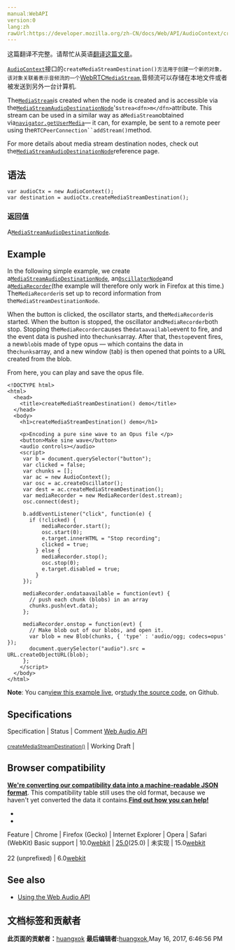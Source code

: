 ```yaml
---
manual:WebAPI
version:0
lang:zh
rawUrl:https://developer.mozilla.org/zh-CN/docs/Web/API/AudioContext/createMediaStreamDestination
---
```




这篇翻译不完整。请帮忙从英语[翻译这篇文章](%22901 "")。






[`AudioContext`](%2544 "AudioContext接口表示由音频模块连接而成的音频处理图，每个模块对应一个AudioNode。AudioContext可以控制它所包含的节点的创建，以及音频处理、解码操作的执行。做任何事情之前都要先创建AudioContext对象，因为一切都发生在这个环境之中。")接口的`createMediaStreamDestination()方法用于创建一个新的对象，该对象关联着表示音频流的一个`[WebRTC](%14668 "")[`MediaStream`](%2894 "MediaStream 接口是一个媒体内容的流.。一个流包含几个轨道，比如视频和音频轨道。"),音频流可以存储在本地文件或者被发送到另外一台计算机.




The[`MediaStream`](%2894 "MediaStream 接口是一个媒体内容的流.。一个流包含几个轨道，比如视频和音频轨道。")is created when the node is created and is accessible via the[`MediaStreamAudioDestinationNode`](%2895 "此页面仍未被本地化, 期待您的翻译!")&#39;s`strea<dfn>m</dfn>`attribute. This stream can be used in a similar way as a`MediaStream`obtained via[`navigator.getUserMedia`](%14971 "Navigator.getUserMedia()方法提醒用户需要使用音频（0或者1）和（0或者1）视频输入设备，比如相机，屏幕共享，或者麦克风。如果用户给予许可，successCallback回调就会被调用，MediaStream对象作为回调函数的参数。如果用户拒绝许可或者没有媒体可用，errorCallback就会被调用，类似的，PermissionDeniedError 或者NotFoundError对象作为它的参数。注意，有可能以上两个回调函数都不被调用，因为不要求用户一定作出选择（允许或者拒绝）。")— it can, for example, be sent to a remote peer using the`RTCPeerConnection``addStream()`method.



For more details about media stream destination nodes, check out the[`MediaStreamAudioDestinationNode`](%2895 "此页面仍未被本地化, 期待您的翻译!")reference page.


## 语法<a name="语法"></a>

```
var audioCtx = new AudioContext();
var destination = audioCtx.createMediaStreamDestination();
```

### 返回值<a name="返回值"></a>


A[`MediaStreamAudioDestinationNode`](%2895 "此页面仍未被本地化, 期待您的翻译!").


## Example<a name="Example"></a>


In the following simple example, we create a[`MediaStreamAudioDestinationNode`](%2895 "此页面仍未被本地化, 期待您的翻译!"), an[`OscillatorNode`](%2975 "OscillatorNode 接口表示一个周期的波形，比如一个正弦波. 它是一个 AudioScheduledSourceNode 音频处理模块， 这个模块会对一个指定频率将创建的给定波产生影响, 一个恒定的音调.")and a[`MediaRecorder`](%2889 "MediaRecorder 是 MediaStream Recording API 提供的用来进行媒体轻松录制的接口, 他需要通过调用 MediaRecorder() 构造方法进行实例化.")(the example will therefore only work in Firefox at this time.) The`MediaRecorder`is set up to record information from the`MediaStreamDestinationNode`.



When the button is clicked, the oscillator starts, and the`MediaRecorder`is started. When the button is stopped, the oscillator and`MediaRecorder`both stop. Stopping the`MediaRecorder`causes the`dataavailable`event to fire, and the event data is pushed into the`chunks`array. After that, the`stop`event fires, a new`blob`is made of type opus — which contains the data in the`chunks`array, and a new window (tab) is then opened that points to a URL created from the blob.



From here, you can play and save the opus file.


```
<!DOCTYPE html>
<html>
  <head>
    <title>createMediaStreamDestination() demo</title>
  </head>
  <body>
    <h1>createMediaStreamDestination() demo</h1>

    <p>Encoding a pure sine wave to an Opus file </p>
    <button>Make sine wave</button>
    <audio controls></audio>
    <script>
     var b = document.querySelector("button");
     var clicked = false;
     var chunks = [];
     var ac = new AudioContext();
     var osc = ac.createOscillator();
     var dest = ac.createMediaStreamDestination();
     var mediaRecorder = new MediaRecorder(dest.stream);
     osc.connect(dest);

     b.addEventListener("click", function(e) {
       if (!clicked) {
           mediaRecorder.start();
           osc.start(0);
           e.target.innerHTML = "Stop recording";
           clicked = true;
         } else {
           mediaRecorder.stop();
           osc.stop(0);
           e.target.disabled = true;
         }
     });

     mediaRecorder.ondataavailable = function(evt) {
       // push each chunk (blobs) in an array
       chunks.push(evt.data);
     };

     mediaRecorder.onstop = function(evt) {
       // Make blob out of our blobs, and open it.
       var blob = new Blob(chunks, { 'type' : 'audio/ogg; codecs=opus' });
       document.querySelector("audio").src = URL.createObjectURL(blob);
     };
    </script>
  </body>
</html> 

```


**Note**: You can[view this example live](%14962 ""), or[study the source code](%14963 ""), on Github.



## Specifications<a name="Specifications"></a>
Specification | Status | Comment 
[Web Audio API<br></br><small>createMediaStreamDestination()</small>](%22902 "") | Working Draft |  


## Browser compatibility<a name="Browser_compatibility"></a>


**[We&#39;re converting our compatibility data into a machine-readable JSON format](%3344 "")**. This compatibility table still uses the old format, because we haven&#39;t yet converted the data it contains.**[Find out how you can help!](%3392 "")**


* 
* 
Feature | Chrome | Firefox (Gecko) | Internet Explorer | Opera | Safari (WebKit) 
Basic support | 10.0[webkit](%3568 "The name of this feature is prefixed with 'webkit' as this browser considers it experimental") | [25.0](%3679 "Released on 2013-10-29.")(25.0) | 未实现 | 15.0[webkit](%3568 "The name of this feature is prefixed with 'webkit' as this browser considers it experimental")<br></br>22 (unprefixed) | 6.0[webkit](%3568 "The name of this feature is prefixed with 'webkit' as this browser considers it experimental") 





## See also<a name="See_also"></a>

* [Using the Web Audio API](%3811 "")



## 文档标签和贡献者
**此页面的贡献者：**[huangxok](%3914 "")
**最后编辑者:**[huangxok](%3914 ""),<time>May 16, 2017, 6:46:56 PM</time>



